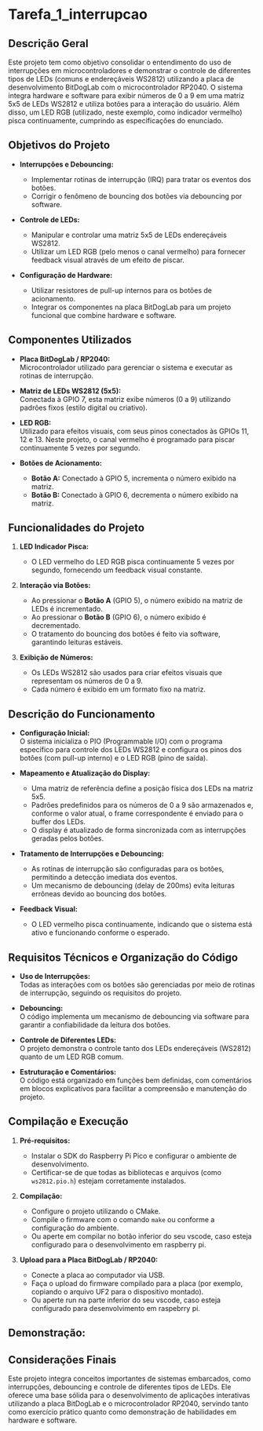 # Tarefa_1_interrupcao

## Descrição Geral

Este projeto tem como objetivo consolidar o entendimento do uso de interrupções em microcontroladores e demonstrar o controle de diferentes tipos de LEDs (comuns e endereçáveis WS2812) utilizando a placa de desenvolvimento BitDogLab com o microcontrolador RP2040. O sistema integra hardware e software para exibir números de 0 a 9 em uma matriz 5x5 de LEDs WS2812 e utiliza botões para a interação do usuário. Além disso, um LED RGB (utilizado, neste exemplo, como indicador vermelho) pisca continuamente, cumprindo as especificações do enunciado.

## Objetivos do Projeto

- **Interrupções e Debouncing:**  
  - Implementar rotinas de interrupção (IRQ) para tratar os eventos dos botões.
  - Corrigir o fenômeno de bouncing dos botões via debouncing por software.

- **Controle de LEDs:**  
  - Manipular e controlar uma matriz 5x5 de LEDs endereçáveis WS2812.
  - Utilizar um LED RGB (pelo menos o canal vermelho) para fornecer feedback visual através de um efeito de piscar.

- **Configuração de Hardware:**  
  - Utilizar resistores de pull-up internos para os botões de acionamento.
  - Integrar os componentes na placa BitDogLab para um projeto funcional que combine hardware e software.

## Componentes Utilizados

- **Placa BitDogLab / RP2040:**  
  Microcontrolador utilizado para gerenciar o sistema e executar as rotinas de interrupção.

- **Matriz de LEDs WS2812 (5x5):**  
  Conectada à GPIO 7, esta matriz exibe números (0 a 9) utilizando padrões fixos (estilo digital ou criativo).

- **LED RGB:**  
  Utilizado para efeitos visuais, com seus pinos conectados às GPIOs 11, 12 e 13. Neste projeto, o canal vermelho é programado para piscar continuamente 5 vezes por segundo.

- **Botões de Acionamento:**  
  - **Botão A:** Conectado à GPIO 5, incrementa o número exibido na matriz.
  - **Botão B:** Conectado à GPIO 6, decrementa o número exibido na matriz.

## Funcionalidades do Projeto

1. **LED Indicador Pisca:**  
   - O LED vermelho do LED RGB pisca continuamente 5 vezes por segundo, fornecendo um feedback visual constante.

2. **Interação via Botões:**  
   - Ao pressionar o **Botão A** (GPIO 5), o número exibido na matriz de LEDs é incrementado.
   - Ao pressionar o **Botão B** (GPIO 6), o número exibido é decrementado.
   - O tratamento do bouncing dos botões é feito via software, garantindo leituras estáveis.

3. **Exibição de Números:**  
   - Os LEDs WS2812 são usados para criar efeitos visuais que representam os números de 0 a 9.
   - Cada número é exibido em um formato fixo na matriz.

## Descrição do Funcionamento

- **Configuração Inicial:**  
  O sistema inicializa o PIO (Programmable I/O) com o programa específico para controle dos LEDs WS2812 e configura os pinos dos botões (com pull-up interno) e o LED RGB (pino de saída).

- **Mapeamento e Atualização do Display:**  
  - Uma matriz de referência define a posição física dos LEDs na matriz 5x5.
  - Padrões predefinidos para os números de 0 a 9 são armazenados e, conforme o valor atual, o frame correspondente é enviado para o buffer dos LEDs.
  - O display é atualizado de forma sincronizada com as interrupções geradas pelos botões.

- **Tratamento de Interrupções e Debouncing:**  
  - As rotinas de interrupção são configuradas para os botões, permitindo a detecção imediata dos eventos.
  - Um mecanismo de debouncing (delay de 200ms) evita leituras errôneas devido ao bouncing dos botões.

- **Feedback Visual:**  
  - O LED vermelho pisca continuamente, indicando que o sistema está ativo e funcionando conforme o esperado.

## Requisitos Técnicos e Organização do Código

- **Uso de Interrupções:**  
  Todas as interações com os botões são gerenciadas por meio de rotinas de interrupção, seguindo os requisitos do projeto.

- **Debouncing:**  
  O código implementa um mecanismo de debouncing via software para garantir a confiabilidade da leitura dos botões.

- **Controle de Diferentes LEDs:**  
  O projeto demonstra o controle tanto dos LEDs endereçáveis (WS2812) quanto de um LED RGB comum.

- **Estruturação e Comentários:**  
  O código está organizado em funções bem definidas, com comentários em blocos explicativos para facilitar a compreensão e manutenção do projeto.

## Compilação e Execução

1. **Pré-requisitos:**  
   - Instalar o SDK do Raspberry Pi Pico e configurar o ambiente de desenvolvimento.
   - Certificar-se de que todas as bibliotecas e arquivos (como `ws2812.pio.h`) estejam corretamente instalados.

2. **Compilação:**  
   - Configure o projeto utilizando o CMake.
   - Compile o firmware com o comando `make` ou conforme a configuração do ambiente.
   - Ou aperte em compilar no botão inferior do seu vscode, caso esteja configurado para o desenvolvimento em raspberry pi.

3. **Upload para a Placa BitDogLab / RP2040:**  
   - Conecte a placa ao computador via USB.
   - Faça o upload do firmware compilado para a placa (por exemplo, copiando o arquivo UF2 para o dispositivo montado).
   - Ou aperte run na parte inferior do seu vscode, caso esteja configurado para desenvolvimento em raspebrry pi.

## Demonstração:



## Considerações Finais

Este projeto integra conceitos importantes de sistemas embarcados, como interrupções, debouncing e controle de diferentes tipos de LEDs. Ele oferece uma base sólida para o desenvolvimento de aplicações interativas utilizando a placa BitDogLab e o microcontrolador RP2040, servindo tanto como exercício prático quanto como demonstração de habilidades em hardware e software.


